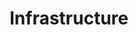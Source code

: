 ---
# An instance of the Featurette widget.
# Documentation: https://wowchemy.com/docs/page-builder/
widget: featurette

# This file represents a page section.
headless: true

# Order that this section appears on the page.
weight: 10

title: Infrastructure
subtitle:

# Showcase personal skills or business features.
# - Add/remove as many `feature` blocks below as you like.
# - For available icons, see: https://wowchemy.com/docs/page-builder/#icons

feature:
- name: Terraform
  icon: terraform
  icon_pack: custom
  description: ⭐⭐⭐

- name: Kubernetes
  icon: kubernetes
  icon_pack: custom
  description: ⭐⭐⭐⭐

- name: Docker
  icon: docker
  icon_pack: custom
  description: ⭐⭐⭐⭐⭐

- name: Ubuntu
  icon: ubuntu
  icon_pack: custom
  description: ⭐⭐⭐⭐

- name: Nginx
  icon: nginx
  icon_pack: custom
  description: ⭐⭐⭐⭐
---